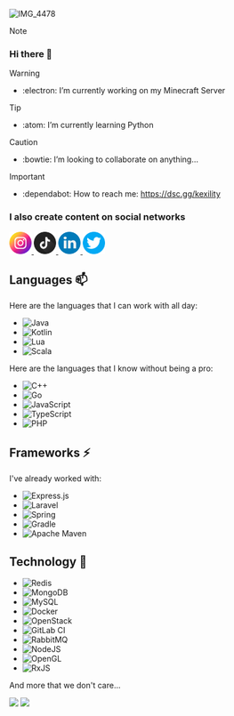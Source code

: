 ![IMG_4478](https://github.com/kexility/kexility/assets/102562108/17db5e5d-c38e-44e5-aff2-bf3a24e155c1)

> [!NOTE]
> ### Hi there 👋

> [!WARNING]
> - :electron: I’m currently working on my Minecraft Server

> [!TIP] 
> - :atom: I’m currently learning Python

> [!CAUTION] 
> - :bowtie: I’m looking to collaborate on anything...

> [!IMPORTANT] 
> - :dependabot: How to reach me: https://dsc.gg/kexility

### I also create content on social networks
<a href="https://www.instagram.com/cpt_z3r0" target="_blank">
    <img src="contents/instagram.png" width="40px" height="40px">
</a>
<a href="https://tiktok.com/@cpt_z3r0" target="_blank">
    <img src="contents/tiktok.png" width="40px" height="40px">
</a>

<a href="https://linkedin.com/in/z3ro/" target="_blank">
    <img src="contents/linkedin.png" width="40px" height="40px">
</a>

<a href="https://twitter.com/cpt_z3r0" target="_blank">
    <img src="contents/twitter.png" width="40px" height="40px">
</a>

## Languages 📫

Here are the languages that I can work with all day:

- ![Java](https://img.shields.io/badge/java-%23ED8B00.svg?style=for-the-badge&logo=java&logoColor=white)
- ![Kotlin](https://img.shields.io/badge/kotlin-%230095D5.svg?style=for-the-badge&logo=kotlin&logoColor=white)
- ![Lua](https://img.shields.io/badge/lua-%232C2D72.svg?style=for-the-badge&logo=lua&logoColor=white)
- ![Scala](https://img.shields.io/badge/scala-%23DC322F.svg?style=for-the-badge&logo=scala&logoColor=white)

Here are the languages that I know without being a pro:

- ![C++](https://img.shields.io/badge/c++-%2300599C.svg?style=for-the-badge&logo=c%2B%2B&logoColor=white)
- ![Go](https://img.shields.io/badge/go-%2300ADD8.svg?style=for-the-badge&logo=go&logoColor=white)
- ![JavaScript](https://img.shields.io/badge/javascript-%23323330.svg?style=for-the-badge&logo=javascript&logoColor=%23F7DF1E)
- ![TypeScript](https://img.shields.io/badge/typescript-%23007ACC.svg?style=for-the-badge&logo=typescript&logoColor=white)
- ![PHP](https://img.shields.io/badge/php-%23777BB4.svg?style=for-the-badge&logo=php&logoColor=white)

## Frameworks ⚡

I've already worked with:
- ![Express.js](https://img.shields.io/badge/express.js-%23404d59.svg?style=for-the-badge&logo=express&logoColor=%2361DAFB)
- ![Laravel](https://img.shields.io/badge/laravel-%23FF2D20.svg?style=for-the-badge&logo=laravel&logoColor=white)
- ![Spring](https://img.shields.io/badge/spring-%236DB33F.svg?style=for-the-badge&logo=spring&logoColor=white)
- ![Gradle](https://img.shields.io/badge/Gradle-02303A.svg?style=for-the-badge&logo=Gradle&logoColor=white)
- ![Apache Maven](https://img.shields.io/badge/Apache%20Maven-C71A36?style=for-the-badge&logo=Apache%20Maven&logoColor=white)

## Technology 🔭

- ![Redis](https://img.shields.io/badge/redis-%23DD0031.svg?style=for-the-badge&logo=redis&logoColor=white)
- ![MongoDB](https://img.shields.io/badge/MongoDB-%234ea94b.svg?style=for-the-badge&logo=mongodb&logoColor=white)
- ![MySQL](https://img.shields.io/badge/mysql-%2300f.svg?style=for-the-badge&logo=mysql&logoColor=white)
- ![Docker](https://img.shields.io/badge/docker-%230db7ed.svg?style=for-the-badge&logo=docker&logoColor=white)
- ![OpenStack](https://img.shields.io/badge/Openstack-%23f01742.svg?style=for-the-badge&logo=openstack&logoColor=white)
- ![GitLab CI](https://img.shields.io/badge/GitLabCI-%23181717.svg?style=for-the-badge&logo=gitlab&logoColor=white)
- ![RabbitMQ](https://img.shields.io/badge/rabbitmq-%23FF6600.svg?&style=for-the-badge&logo=rabbitmq&logoColor=white)
- ![NodeJS](https://img.shields.io/badge/node.js-6DA55F?style=for-the-badge&logo=node.js&logoColor=white)
- ![OpenGL](https://img.shields.io/badge/OpenGL-%23FFFFFF.svg?style=for-the-badge&logo=opengl)
- ![RxJS](https://img.shields.io/badge/rxjs-%23B7178C.svg?style=for-the-badge&logo=reactivex&logoColor=white)

And more that we don't care...


<div align="left">
  <img style="object-fit: cover; width: 70%;" src="https://github-readme-stats-one-bice.vercel.app/api?username=kexility&bg_color=0D1117&title_color=58A6FF&icon_color=58A6FF&show_icons=true&text_color=ffffff&count_private=true&hide_title=true&hide_border=true&role=OWNER,ORGANIZATION_MEMBER,COLLABORATOR"/>
  <img style="object-fit: cover; width: 70%;" src="https://streak-stats.demolab.com/?user=kexility&hide_border=true&theme=github-dark-blue"/>
</div>
